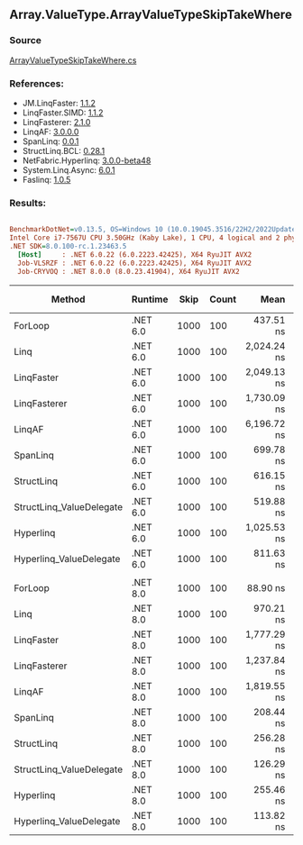 ﻿## Array.ValueType.ArrayValueTypeSkipTakeWhere

### Source
[ArrayValueTypeSkipTakeWhere.cs](../LinqBenchmarks/Array/ValueType/ArrayValueTypeSkipTakeWhere.cs)

### References:
- JM.LinqFaster: [1.1.2](https://www.nuget.org/packages/JM.LinqFaster/1.1.2)
- LinqFaster.SIMD: [1.1.2](https://www.nuget.org/packages/LinqFaster.SIMD/1.0.3)
- LinqFasterer: [2.1.0](https://www.nuget.org/packages/LinqFasterer/2.1.0)
- LinqAF: [3.0.0.0](https://www.nuget.org/packages/LinqAF/3.0.0.0)
- SpanLinq: [0.0.1](https://www.nuget.org/packages/SpanLinq/0.0.1)
- StructLinq.BCL: [0.28.1](https://www.nuget.org/packages/StructLinq/0.28.1)
- NetFabric.Hyperlinq: [3.0.0-beta48](https://www.nuget.org/packages/NetFabric.Hyperlinq/3.0.0-beta48)
- System.Linq.Async: [6.0.1](https://www.nuget.org/packages/System.Linq.Async/6.0.1)
- Faslinq: [1.0.5](https://www.nuget.org/packages/Faslinq/1.0.5)

### Results:
``` ini

BenchmarkDotNet=v0.13.5, OS=Windows 10 (10.0.19045.3516/22H2/2022Update)
Intel Core i7-7567U CPU 3.50GHz (Kaby Lake), 1 CPU, 4 logical and 2 physical cores
.NET SDK=8.0.100-rc.1.23463.5
  [Host]     : .NET 6.0.22 (6.0.2223.42425), X64 RyuJIT AVX2
  Job-VLSRZF : .NET 6.0.22 (6.0.2223.42425), X64 RyuJIT AVX2
  Job-CRYVOQ : .NET 8.0.0 (8.0.23.41904), X64 RyuJIT AVX2


```
|                   Method |  Runtime | Skip | Count |        Mean |      Error |    StdDev |         Ratio | RatioSD |    Gen0 | Allocated | Alloc Ratio |
|------------------------- |--------- |----- |------ |------------:|-----------:|----------:|--------------:|--------:|--------:|----------:|------------:|
|                  ForLoop | .NET 6.0 | 1000 |   100 |   437.51 ns |   7.782 ns | 10.389 ns |      baseline |         |       - |         - |          NA |
|                     Linq | .NET 6.0 | 1000 |   100 | 2,024.24 ns |  21.770 ns | 19.298 ns |  4.63x slower |   0.11x |  0.1526 |     320 B |          NA |
|               LinqFaster | .NET 6.0 | 1000 |   100 | 2,049.13 ns |  36.907 ns | 34.523 ns |  4.68x slower |   0.15x | 10.7803 |   22560 B |          NA |
|             LinqFasterer | .NET 6.0 | 1000 |   100 | 1,730.09 ns |  33.291 ns | 38.338 ns |  3.94x slower |   0.14x |  4.6501 |    9744 B |          NA |
|                   LinqAF | .NET 6.0 | 1000 |   100 | 6,196.72 ns | 103.977 ns | 86.826 ns | 14.19x slower |   0.36x |       - |         - |          NA |
|                 SpanLinq | .NET 6.0 | 1000 |   100 |   699.78 ns |  11.417 ns |  9.534 ns |  1.60x slower |   0.04x |       - |         - |          NA |
|               StructLinq | .NET 6.0 | 1000 |   100 |   616.15 ns |   2.904 ns |  2.574 ns |  1.41x slower |   0.03x |  0.0458 |      96 B |          NA |
| StructLinq_ValueDelegate | .NET 6.0 | 1000 |   100 |   519.88 ns |   2.117 ns |  1.980 ns |  1.19x slower |   0.03x |       - |         - |          NA |
|                Hyperlinq | .NET 6.0 | 1000 |   100 | 1,025.53 ns |   4.242 ns |  3.542 ns |  2.35x slower |   0.05x |       - |         - |          NA |
|  Hyperlinq_ValueDelegate | .NET 6.0 | 1000 |   100 |   811.63 ns |  15.641 ns | 18.619 ns |  1.85x slower |   0.06x |       - |         - |          NA |
|                          |          |      |       |             |            |           |               |         |         |           |             |
|                  ForLoop | .NET 8.0 | 1000 |   100 |    88.90 ns |   0.915 ns |  0.764 ns |      baseline |         |       - |         - |          NA |
|                     Linq | .NET 8.0 | 1000 |   100 |   970.21 ns |  18.755 ns | 25.037 ns | 10.94x slower |   0.37x |  0.1526 |     320 B |          NA |
|               LinqFaster | .NET 8.0 | 1000 |   100 | 1,777.29 ns |  26.226 ns | 31.221 ns | 20.08x slower |   0.32x | 10.7803 |   22560 B |          NA |
|             LinqFasterer | .NET 8.0 | 1000 |   100 | 1,237.84 ns |  13.792 ns | 11.517 ns | 13.92x slower |   0.18x |  4.6501 |    9744 B |          NA |
|                   LinqAF | .NET 8.0 | 1000 |   100 | 1,819.55 ns |   9.873 ns |  7.708 ns | 20.47x slower |   0.16x |       - |         - |          NA |
|                 SpanLinq | .NET 8.0 | 1000 |   100 |   208.44 ns |   1.230 ns |  1.150 ns |  2.34x slower |   0.02x |       - |         - |          NA |
|               StructLinq | .NET 8.0 | 1000 |   100 |   256.28 ns |   1.342 ns |  1.189 ns |  2.88x slower |   0.03x |  0.0458 |      96 B |          NA |
| StructLinq_ValueDelegate | .NET 8.0 | 1000 |   100 |   126.29 ns |   0.455 ns |  0.404 ns |  1.42x slower |   0.01x |       - |         - |          NA |
|                Hyperlinq | .NET 8.0 | 1000 |   100 |   255.46 ns |   1.474 ns |  1.231 ns |  2.87x slower |   0.03x |       - |         - |          NA |
|  Hyperlinq_ValueDelegate | .NET 8.0 | 1000 |   100 |   113.82 ns |   2.265 ns |  3.024 ns |  1.28x slower |   0.04x |       - |         - |          NA |
